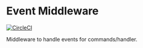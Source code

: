 # Event Middleware

[![CircleCI](https://circleci.com/gh/sprungbrett/tactician-events/tree/master.svg?style=svg)](https://circleci.com/gh/sprungbrett/tactician-events/tree/master)

Middleware to handle events for commands/handler.
